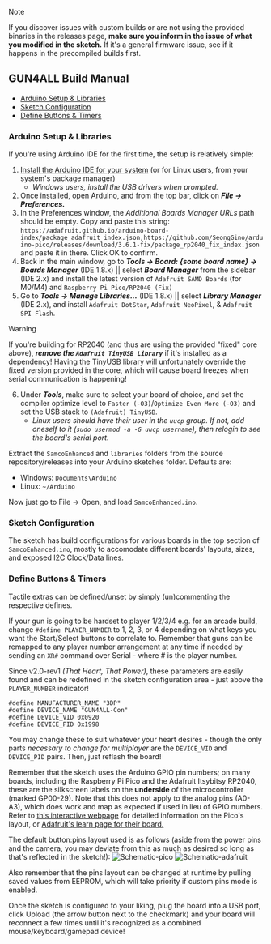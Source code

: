 > [!NOTE]
> If you discover issues with custom builds or are not using the provided binaries in the releases page, **make sure you inform in the issue of what you modified in the sketch.** If it's a general firmware issue, see if it happens in the precompiled builds first.

## GUN4ALL Build Manual
 - [Arduino Setup & Libraries](#arduino-setup--libraries)
 - [Sketch Configuration](#sketch-configuration)
 - [Define Buttons & Timers](#define-buttons--timers)

### Arduino Setup & Libraries
If you're using Arduino IDE for the first time, the setup is relatively simple:
 1. [Install the Arduino IDE for your system](https://www.arduino.cc/en/software) (or for Linux users, from your system's package manager)
    * *Windows users, install the USB drivers when prompted.*
 2. Once installed, open Arduino, and from the top bar, click on __*File -> Preferences.*__
 3. In the Preferences window, the *Additional Boards Manager URLs* path should be empty. Copy and paste this string:
    `https://adafruit.github.io/arduino-board-index/package_adafruit_index.json,https://github.com/SeongGino/arduino-pico/releases/download/3.6.1-fix/package_rp2040_fix_index.json`
    and paste it in there. Click OK to confirm.
 4. Back in the main window, go to __*Tools -> Board: {some board name} -> Boards Manager*__ (IDE 1.8.x) || select __*Board Manager*__ from the sidebar (IDE 2.x) and install the latest version of `Adafruit SAMD Boards` (for M0/M4) and `Raspberry Pi Pico/RP2040 (Fix)`
 5. Go to __*Tools -> Manage Libraries...*__ (IDE 1.8.x) || select __*Library Manager*__ (IDE 2.x), and install `Adafruit DotStar`, `Adafruit NeoPixel`, & `Adafruit SPI Flash`.
> [!WARNING]
> If you're building for RP2040 (and thus are using the provided "fixed" core above), ***remove the `Adafruit TinyUSB Library`*** if it's installed as a dependency! Having the TinyUSB library will unfortunately override the fixed version provided in the core, which will cause board freezes when serial communication is happening!
 6. Under __*Tools*__, make sure to select your board of choice, and set the compiler optimize level to `Faster (-O3)`/`Optimize Even More (-O3)` and set the USB stack to `(Adafruit) TinyUSB`.
    * *Linux users should have their user in the `uucp` group. If not, add oneself to it (`sudo usermod -a -G uucp username`), then relogin to see the board's serial port.*
   
Extract the `SamcoEnhanced` and `libraries` folders from the source repository/releases into your Arduino sketches folder. Defaults are:
* Windows: `Documents\Arduino`
* Linux: `~/Arduino`

Now just go to File -> Open, and load `SamcoEnhanced.ino`.

### Sketch Configuration
The sketch has build configurations for various boards in the top section of `SamcoEnhanced.ino`, mostly to accomodate different boards' layouts, sizes, and exposed I2C Clock/Data lines.

### Define Buttons & Timers
Tactile extras can be defined/unset by simply (un)commenting the respective defines.

If your gun is going to be hardset to player 1/2/3/4 e.g. for an arcade build, change `#define PLAYER_NUMBER` to 1, 2, 3, or 4 depending on what keys you want the Start/Select buttons to correlate to. Remember that guns can be remapped to any player number arrangement at any time if needed by sending an `XR#` command over Serial - where # is the player number.

Since v2.0-rev1 *(That Heart, That Power)*, these parameters are easily found and can be redefined in the sketch configuration area - just above the `PLAYER_NUMBER` indicator!

```
#define MANUFACTURER_NAME "3DP"
#define DEVICE_NAME "GUN4ALL-Con"
#define DEVICE_VID 0x0920
#define DEVICE_PID 0x1998
```

You may change these to suit whatever your heart desires - though the only parts *necessary to change for multiplayer* are the `DEVICE_VID` and `DEVICE_PID` pairs. Then, just reflash the board!

Remember that the sketch uses the Arduino GPIO pin numbers; on many boards, including the Raspberry Pi Pico and the Adafruit Itsybitsy RP2040, these are the silkscreen labels on the **underside** of the microcontroller (marked GP00-29). Note that this does not apply to the analog pins (A0-A3), which does work and map as expected if used in lieu of GPIO numbers.
Refer to [this interactive webpage](https://pico.pinout.xyz/) for detailed information on the Pico's layout, or [Adafruit's learn page for their board.](https://learn.adafruit.com/adafruit-itsybitsy-rp2040/pinouts)

The default button:pins layout used is as follows (aside from the power pins and the camera, you may deviate from this as much as desired so long as that's reflected in the sketch!):
![Schematic-pico](https://raw.githubusercontent.com/SeongGino/ir-light-gun-plus/plus/SamcoPlus%20Schematic-pico.png)
![Schematic-adafruit](https://raw.githubusercontent.com/SeongGino/ir-light-gun-plus/plus/SamcoPlus%20Schematic.png)

Also remember that the pins layout can be changed at runtime by pulling saved values from EEPROM, which will take priority if custom pins mode is enabled.

Once the sketch is configured to your liking, plug the board into a USB port, click Upload (the arrow button next to the checkmark) and your board will reconnect a few times until it's recognized as a combined mouse/keyboard/gamepad device!
